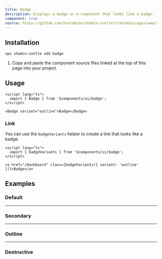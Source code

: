 ```yaml
---
title: Badge
description: Displays a badge or a component that looks like a badge.
component: true
source: https://github.com/huntabyte/shadcn-svelte/tree/main/apps/www/src/lib/components/ui/badge
---
```


<script>
  import { BadgeDemo, BadgeDemoDestructive, BadgeDemoOutline, BadgeDemoSecondary, ComponentExample, ManualInstall } from '$lib/components/docs';
</script>

<ComponentExample src="src/lib/components/docs/examples/badge/BadgeDemo.svelte">

<div slot="example">
<BadgeDemo />
</div>

</ComponentExample>

## Installation

```bash
npx shadcn-svelte add badge
```

<ManualInstall>

1. Copy and paste the component source files linked at the top of this page into your project.

</ManualInstall>

## Usage

```svelte
<script lang="ts">
  import { Badge } from '$components/ui/badge';
</script>
```

```svelte
<Badge variant="outline">Badge</Badge>
```

### Link

You can use the `badgeVariants` helper to create a link that looks like a badge.

```svelte
<script lang="ts">
  import { badgeVariants } from '$components/ui/badge';
</script>
```

```svelte
<a href="/dashboard" class={badgeVariants({ variant: 'outline' })}>Badge</a>
```

## Examples

### Default

<ComponentExample src="src/lib/components/docs/examples/badge/BadgeDemo.svelte">

<div slot="example">
<BadgeDemo />
</div>

</ComponentExample>

---

### Secondary

<ComponentExample src="src/lib/components/docs/examples/badge/BadgeDemoSecondary.svelte">

<div slot="example">
<BadgeDemoSecondary />
</div>

</ComponentExample>

---

### Outline

<ComponentExample src="src/lib/components/docs/examples/badge/BadgeDemoOutline.svelte">

<div slot="example">
<BadgeDemoOutline />
</div>

</ComponentExample>

---

### Destructive

<ComponentExample src="src/lib/components/docs/examples/badge/BadgeDemoDestructive.svelte">

<div slot="example">
<BadgeDemoDestructive />
</div>

</ComponentExample>
